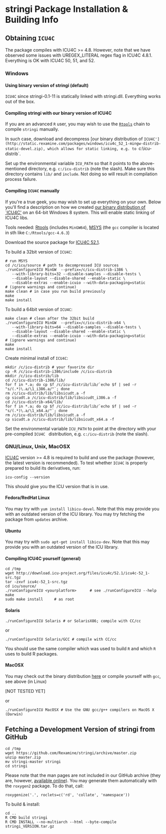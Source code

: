 # **stringi** Package Installation & Building Info


## Obtaining `ICU4C`

The package compiles with ICU4C >= 4.8.
However, note that we have observed some issues with UREGEX_LITERAL
regex flag in ICU4C 4.8.1.
Everything is OK with ICU4C 50, 51, and 52.


### Windows 

#### Using binary version of **stringi** (default)

`ICU4C` since stringi-0.1-11 is statically linked with stringi.dll.
Everything works out of the box.

#### Compiling **stringi** with our binary version of ICU4C

If you are an advanced `R` user, you may wish to
use the [`Rtools`](http://cran.r-project.org/bin/windows/Rtools/)
chain to compile `stringi` manually.

In such case, download and decompress
[our binary distribution of `ICU4C'](http://static.rexamine.com/packages/windows/icu4c_52_1-mingw-distrib-static-devel.zip),
which allows for static linking, e.g. to `c:\icu-distrib`.

Set up the environmental variable `ICU_PATH` so that it points
to the above-mentioned directory, e.g. `c:/icu-distrib` (note the slash).
Make sure this directory contains `lib/` and `include`.
Not doing so will result in compilation process failure.



#### Compiling `ICU4C` manually

If you're a true geek, you may wish to set up everything on your own.
Below you'll find a description on how we created 
[our binary distribution of `ICU4C'](http://static.rexamine.com/packages/windows/icu4c_52_1-mingw-distrib-static-devel.zip)
on an 64-bit Windows 8 system. This will enable static linking of ICU4C
libs.

Tools needed:
[Rtools](http://cran.r-project.org/bin/windows/Rtools/) (includes `MinGW64`),
[MSYS](http://www.mingw.org/wiki/MSYS) (the `gcc` compiler is located
in sth like `C:/Rtools/gcc-4.6.3`)

Download the source package for [ICU4C 52.1](http://site.icu-project.org/download/52).

To build a 32bit version of `ICU4C`:

```
# run MSYS
cd /c/icu/source # path to decompressed ICU sources
./runConfigureICU MinGW  --prefix=/c/icu-distrib-i386 \
   --with-library-bits=32 --disable-samples --disable-tests \
   --disable-layout --disable-shared --enable-static \
   --disable-extras --enable-icuio --with-data-packaging=static
# (ignore warnings and continue)
make clean # in case you run build previously
make
make install
```


To build a 64bit version of `ICU4C`:

```
make clean # clean after the 32bit build
./runConfigureICU MinGW  --prefix=/c/icu-distrib-x64 \
   --with-library-bits=64 --disable-samples --disable-tests \
   --disable-layout --disable-shared --enable-static \
   --disable-extras --enable-icuio --with-data-packaging=static
# (ignore warnings and continue)
make
make install
```

Create minimal install of `ICU4C`:

```
mkdir /c/icu-distrib # your favorite dir
cp -R /c/icu-distrib-i386/include /c/icu-distrib
mkdir /c/icu-distrib/lib
cd /c/icu-distrib-i386/lib/
for f in *.a; do cp $f /c/icu-distrib/lib/`echo $f | sed -r "s/(.*)\.a/\1_i386.a/"`; done
rm /c/icu-distrib/lib/libsicudt.a -f
cp sicudt.a /c/icu-distrib/lib/libsicudt_i386.a -f
cd /c/icu-distrib-x64/lib/
for f in *.a; do cp $f /c/icu-distrib/lib/`echo $f | sed -r "s/(.*)\.a/\1_x64.a/"`; done
rm /c/icu-distrib/lib/libsicudt.a -f
cp sicudt.a /c/icu-distrib/lib/libsicudt_x64.a -f
```

Set the environmental variable `ICU_PATH` to point
at the directory with your pre-compiled
`ICU4C ` distribution, e.g. `c:/icu-distrib` (note the slash).


### GNU/Linux, Unix, MacOSX

[ICU4C](http://site.icu-project.org/download) version >= 4.8
is required to build and use the package (however, the latest
version is recommended).
To test whether `ICU4C` is properly prepared to build
its derivatives, run:

```
icu-config --version
```

This should give you the ICU version that is in use.

#### Fedora/RedHat Linux

You may try with `yum install libicu-devel`.
Note that this may provide you with an outdated version of the ICU library.
You may try fetching the package from `updates` archive.

#### Ubuntu

You may try with `sudo apt-get install libicu-dev`.
Note that this may provide you with an outdated version of the ICU library.

#### Compiling ICU4C yourself (general)

```
cd /tmp
wget http://download.icu-project.org/files/icu4c/52.1/icu4c-52_1-src.tgz
tar -zxvf icu4c-52_1-src.tgz
cd icu/source/
./runConfigureICU <yourplatform>      # see ./runConfigureICU --help
make
sudo make install     # as root
```


#### Solaris

```
./runConfigureICU Solaris # or SolarisX86; compile with CC/cc
```

or

```
./runConfigureICU Solaris/GCC # compile with CC/cc
```

You should use the same compiler which was used to build
`R` and which `R` uses to build R packages.

#### MacOSX

You may check out the binary distribution
[here](http://download.icu-project.org/files/icu4c/51.2/icu4c-51_2-MacOSX64_GCC.tgz)
or compile yourself with `gcc`, see above (in Linux)

[NOT TESTED YET]

or

```
./runConfigureICU MacOSX # Use the GNU gcc/g++ compilers on MacOS X (Darwin)
```

## Fetching a Development Version of **stringi** from GitHub

```
cd /tmp
wget https://github.com/Rexamine/stringi/archive/master.zip
unzip master.zip
mv stringi-master stringi
cd stringi
```

Please note that the man pages are not included in our GitHub archive
(they are, however, [available online](http://stringi.rexamine.com/)).
You may generate them automatically with the `roxygen2` package.
To do that, call:

```
roxygenize('.', roclets=c('rd', 'collate', 'namespace'))
```

To build & install:

```
cd ..
R CMD build stringi
R CMD INSTALL --no-multiarch --html --byte-compile  stringi_VERSION.tar.gz
```
